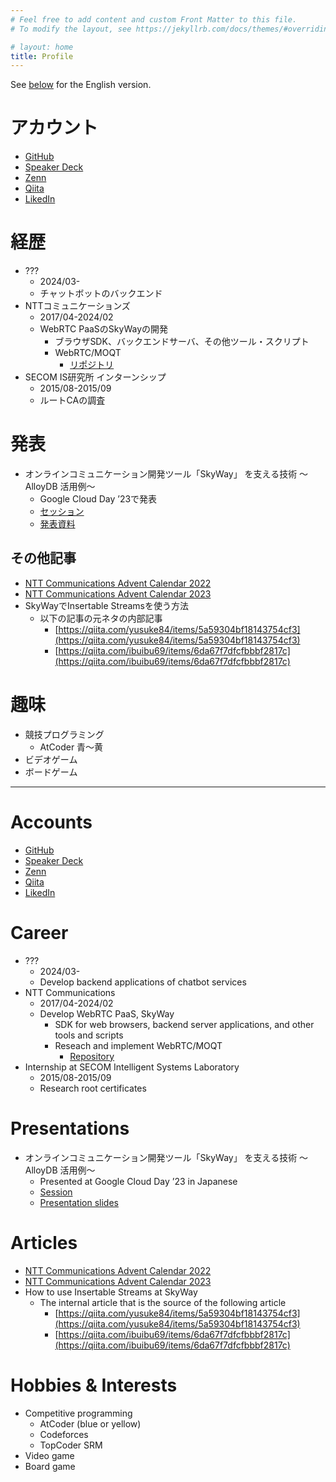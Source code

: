 ```yaml
---
# Feel free to add content and custom Front Matter to this file.
# To modify the layout, see https://jekyllrb.com/docs/themes/#overriding-theme-defaults

# layout: home
title: Profile
---
```


See [below](#accounts) for the English version.

# アカウント

- [GitHub](https://github.com/y-i)
- [Speaker Deck](https://speakerdeck.com/y_i)
- [Zenn](https://zenn.dev/y_i)
- [Qiita](https://qiita.com/y-i)
- [LikedIn](https://www.linkedin.com/in/yusuke-ikeda/)

# 経歴

- ???
  - 2024/03-
  - チャットボットのバックエンド
- NTTコミュニケーションズ
  - 2017/04-2024/02
  - WebRTC PaaSのSkyWayの開発
    - ブラウザSDK、バックエンドサーバ、その他ツール・スクリプト
    - WebRTC/MOQT
      - [リポジトリ](https://github.com/nttcom/moq-wasm)
- SECOM IS研究所 インターンシップ
  - 2015/08-2015/09
  - ルートCAの調査

# 発表

- オンラインコミュニケーション開発ツール「SkyWay」 を支える技術 〜AlloyDB 活用例〜
  - Google Cloud Day ’23で発表
  - [セッション](https://cloudonair.withgoogle.com/events/google-cloud-day-23?talk=tok-d2-db02)
  - [発表資料](https://speakerdeck.com/nttcom/technology-behind-the-online-communication-development-tool-skyway-utilization-example-of-alloydb)

## その他記事

- [NTT Communications Advent Calendar 2022](https://engineers.ntt.com/entry/2022/12/16/104148)
- [NTT Communications Advent Calendar 2023](https://engineers.ntt.com/entry/2023/12/04/064946)
- SkyWayでInsertable Streamsを使う方法
  - 以下の記事の元ネタの内部記事
    - [https://qiita.com/yusuke84/items/5a59304bf18143754cf3](https://qiita.com/yusuke84/items/5a59304bf18143754cf3)
    - [https://qiita.com/ibuibu69/items/6da67f7dfcfbbbf2817c](https://qiita.com/ibuibu69/items/6da67f7dfcfbbbf2817c)

# 趣味

- 競技プログラミング
  - AtCoder 青～黄
- ビデオゲーム
- ボードゲーム

--- 

# Accounts

- [GitHub](https://github.com/y-i)
- [Speaker Deck](https://speakerdeck.com/y_i)
- [Zenn](https://zenn.dev/y_i)
- [Qiita](https://qiita.com/y-i)
- [LikedIn](https://www.linkedin.com/in/yusuke-ikeda/?locale=en_US)

# Career

- ???
  - 2024/03-
  - Develop backend applications of chatbot services
- NTT Communications
  - 2017/04-2024/02
  - Develop WebRTC PaaS, SkyWay
    - SDK for web browsers, backend server applications, and other tools and scripts
    - Reseach and implement WebRTC/MOQT
      - [Repository](https://github.com/nttcom/moq-wasm)
- Internship at SECOM Intelligent Systems Laboratory
  - 2015/08-2015/09
  - Research root certificates

# Presentations

- オンラインコミュニケーション開発ツール「SkyWay」 を支える技術 〜AlloyDB 活用例〜
  - Presented at Google Cloud Day ’23 in Japanese
  - [Session](https://cloudonair.withgoogle.com/events/google-cloud-day-23?talk=tok-d2-db02)
  - [Presentation slides](https://speakerdeck.com/nttcom/technology-behind-the-online-communication-development-tool-skyway-utilization-example-of-alloydb)

# Articles

- [NTT Communications Advent Calendar 2022](https://engineers.ntt.com/entry/2022/12/16/104148)
- [NTT Communications Advent Calendar 2023](https://engineers.ntt.com/entry/2023/12/04/064946)
- How to use Insertable Streams at SkyWay
  - The internal article that is the source of the following article
    - [https://qiita.com/yusuke84/items/5a59304bf18143754cf3](https://qiita.com/yusuke84/items/5a59304bf18143754cf3)
    - [https://qiita.com/ibuibu69/items/6da67f7dfcfbbbf2817c](https://qiita.com/ibuibu69/items/6da67f7dfcfbbbf2817c)

# Hobbies & Interests

- Competitive programming
  - AtCoder (blue or yellow)
  - Codeforces
  - TopCoder SRM
- Video game
- Board game
